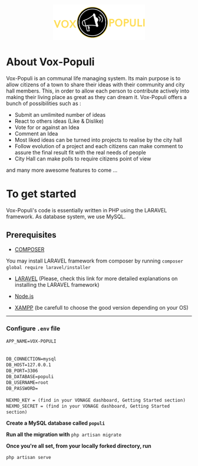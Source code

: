 <p align="center"><img src="logo.png" width="250"></p>

# About Vox-Populi
Vox-Populi is an communal life managing system. Its main purpose is to allow citizens of a town to share their ideas with their community and city hall members. This, in order to allow each person to contribute actively into making their living place as great as they can dream it.
Vox-Populi offers a bunch of possibilities such as :

- Submit an umlimited number of ideas 
- React to others ideas (Like & Dislike)
- Vote for or against an Idea
- Comment an Idea 
- Most liked ideas can be turned into projects to realise by the city hall
- Follow evolution of a project and each citizens can make comment to assure the final result fit with the real needs of people
- City Hall can make polls to require citizens point of view 

and many more awesome features to come ...

# To get started  
Vox-Populi's code is essentially written in PHP using the LARAVEL framework. As database system, we use MySQL.

## Prerequisites
- [COMPOSER](https://getcomposer.org) 

You may install LARAVEL framework from composer by running ``` composer global require laravel/installer ``` 
- [LARAVEL](https://laravel.com/docs/7.x/installation) (Please, check this link for more detailed explanations on installing the LARAVEL framework)

- [Node.js](https://nodejs.org/en/)
- [XAMPP](https://www.apachefriends.org/fr/index.html) (be carefull to choose the good version depending on your OS)
 

---

### Configure ```.env``` file 
```
APP_NAME=VOX-POPULI


DB_CONNECTION=mysql
DB_HOST=127.0.0.1
DB_PORT=3306
DB_DATABASE=populi
DB_USERNAME=root
DB_PASSWORD=

NEXMO_KEY = (find in your VONAGE dashboard, Getting Started section)
NEXMO_SECRET = (find in your VONAGE dashboard, Getting Started section)
```
**Create a MySQL database called ``populi``**

**Run all the migration with** 
``php artisan migrate``

**Once you're all set, from your locally forked directory, run** 
```
php artisan serve
```
